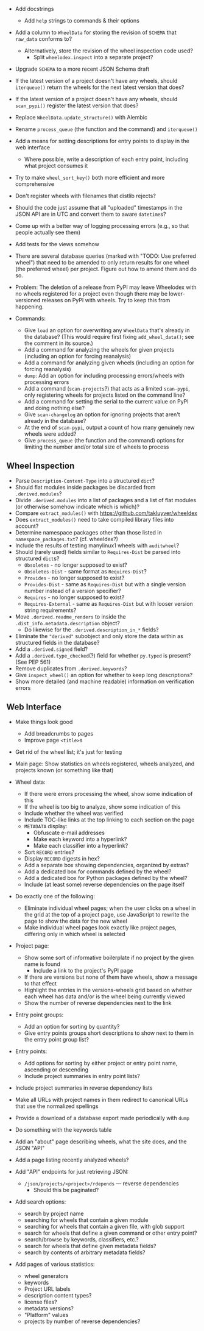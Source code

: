 - Add docstrings
    - Add `help` strings to commands & their options
- Add a column to `WheelData` for storing the revision of `SCHEMA` that
  `raw_data` conforms to?
    - Alternatively, store the revision of the wheel inspection code used?
        - Split `wheelodex.inspect` into a separate project?
- Upgrade `SCHEMA` to a more recent JSON Schema draft
- If the latest version of a project doesn't have any wheels, should
  `iterqueue()` return the wheels for the next latest version that does?
- If the latest version of a project doesn't have any wheels, should
  `scan_pypi()` register the latest version that does?
- Replace `WheelData.update_structure()` with Alembic
- Rename `process_queue` (the function and the command) and `iterqueue()`
- Add a means for setting descriptions for entry points to display in the web
  interface
    - Where possible, write a description of each entry point, including what
      project consumes it
- Try to make `wheel_sort_key()` both more efficient and more comprehensive
- Don't register wheels with filenames that distlib rejects?
- Should the code just assume that all "uploaded" timestamps in the JSON API
  are in UTC and convert them to aware `datetime`s?
- Come up with a better way of logging processing errors (e.g., so that people
  actually see them)
- Add tests for the views somehow

- There are several database queries (marked with "TODO: Use preferred wheel")
  that need to be amended to only return results for one wheel (the preferred
  wheel) per project.  Figure out how to amend them and do so.

- Problem: The deletion of a release from PyPI may leave Wheelodex with no
  wheels registered for a project even though there may be lower-versioned
  releases on PyPI with wheels.  Try to keep this from happening.

- Commands:
    - Give `load` an option for overwriting any `WheelData` that's already in
      the database?  (This would require first fixing `add_wheel_data()`; see
      the comment in its source.)
    - Add a command for analyzing the wheels for given projects (including an
      option for forcing reanalysis)
    - Add a command for analyzing given wheels (including an option for forcing
      reanalysis)
    - `dump`: Add an option for including processing errors/wheels with
      processing errors
    - Add a command (`scan-projects`?) that acts as a limited `scan-pypi`, only
      registering wheels for projects listed on the command line?
    - Add a command for setting the serial to the current value on PyPI and
      doing nothing else?
    - Give `scan-changelog` an option for ignoring projects that aren't already
      in the database?
    - At the end of `scan-pypi`, output a count of how many genuinely new
      wheels were added?
    - Give `process_queue` (the function and the command) options for limiting
      the number and/or total size of wheels to process

Wheel Inspection
----------------
- Parse `Description-Content-Type` into a structured `dict`?
- Should flat modules inside packages be discarded from `.derived.modules`?
- Divide `.derived.modules` into a list of packages and a list of flat modules
  (or otherwise somehow indicate which is which)?
- Compare `extract_modules()` with <https://github.com/takluyver/wheeldex>
- Does `extract_modules()` need to take compiled library files into account?
- Determine namespace packages other than those listed in
  `namespace_packages.txt`?  (cf. wheeldex?)
- Include the results of testing manylinux1 wheels with `auditwheel`?
- Should (rarely used) fields similar to `Requires-Dist` be parsed into
  structured `dict`s?
    - `Obsoletes` - no longer supposed to exist?
    - `Obsoletes-Dist` - same format as `Requires-Dist`?
    - `Provides` - no longer supposed to exist?
    - `Provides-Dist` - same as `Requires-Dist` but with a single version
      number instead of a version specifier?
    - `Requires` - no longer supposed to exist?
    - `Requires-External` - same as `Requires-Dist` but with looser version
      string requirements?
- Move `.derived.readme_renders` to inside the
  `.dist_info.metadata.description` object?
    - Do likewise for the `.derived.description_in_*` fields?
- Eliminate the `"derived"` subobject and only store the data within as
  structured fields in the database?
- Add a `.derived.signed` field?
- Add a `.derived.type_checked`(?) field for whether `py.typed` is present?
  (See PEP 561)
- Remove duplicates from `.derived.keywords`?
- Give `inspect_wheel()` an option for whether to keep long descriptions?
- Show more detailed (and machine readable) information on verification errors

Web Interface
-------------
- Make things look good
    - Add breadcrumbs to pages
    - Improve page `<title>`s
- Get rid of the wheel list; it's just for testing
- Main page: Show statistics on wheels registered, wheels analyzed, and
  projects known (or something like that)
- Wheel data:
    - If there were errors processing the wheel, show some indication of this
    - If the wheel is too big to analyze, show some indication of this
    - Include whether the wheel was verified
    - Include TOC-like links at the top linking to each section on the page
    - `METADATA` display:
        - Obfuscate e-mail addresses
        - Make each keyword into a hyperlink?
        - Make each classifier into a hyperlink?
    - Sort `RECORD` entries?
    - Display `RECORD` digests in hex?
    - Add a separate box showing dependencies, organized by extras?
    - Add a dedicated box for commands defined by the wheel?
    - Add a dedicated box for Python packages defined by the wheel?
    - Include (at least some) reverse dependencies on the page itself
- Do exactly one of the following:
    - Eliminate individual wheel pages; when the user clicks on a wheel in the
      grid at the top of a project page, use JavaScript to rewrite the page to
      show the data for the new wheel
    - Make individual wheel pages look exactly like project pages, differing
      only in which wheel is selected
- Project page:
    - Show some sort of informative boilerplate if no project by the given name
      is found
        - Include a link to the project's PyPI page
    - If there are versions but none of them have wheels, show a message to
      that effect
    - Highlight the entries in the versions-wheels grid based on whether each
      wheel has data and/or is the wheel being currently viewed
    - Show the number of reverse dependencies next to the link
- Entry point groups:
    - Add an option for sorting by quantity?
    - Give entry points groups short descriptions to show next to them in the
      entry point group list?
- Entry points:
    - Add options for sorting by either project or entry point name, ascending
      or descending
    - Include project summaries in entry point lists?
- Include project summaries in reverse dependency lists
- Make all URLs with project names in them redirect to canonical URLs that use
  the normalized spellings
- Provide a download of a database export made periodically with `dump`
- Do something with the keywords table
- Add an "about" page describing wheels, what the site does, and the JSON "API"
- Add a page listing recently analyzed wheels?

- Add "API" endpoints for just retrieving JSON:
    - `/json/projects/<project>/rdepends` — reverse dependencies
        - Should this be paginated?

- Add search options:
    - search by project name
    - searching for wheels that contain a given module
    - searching for wheels that contain a given file, with glob support
    - search for wheels that define a given command or other entry point?
    - search/browse by keywords, classifiers, etc.?
    - search for wheels that define given metadata fields?
    - search by contents of arbitrary metadata fields?

- Add pages of various statistics:
   - wheel generators
   - keywords
   - Project URL labels
   - description content types?
   - license files?
   - metadata versions?
   - "Platform" values
   - projects by number of reverse dependencies?
